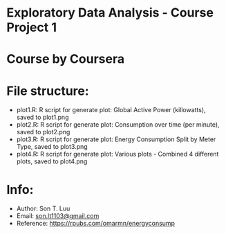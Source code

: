 # Exploratory Data Analysis - Course Project 1   
# Course by Coursera    

# File structure:  
 - plot1.R: R script for generate plot: Global Active Power (killowatts), saved to plot1.png    
 - plot2.R: R script for generate plot: Consumption over time (per minute), saved to plot2.png    
 - plot3.R: R script for generate plot: Energy Consumption Split by Meter Type, saved to plot3.png    
 - plot4.R: R script for generate plot: Various plots - Combined 4 different plots, saved to plot4.png    
 
# Info:   
- Author: Son T. Luu   
- Email: son.lt1103@gmail.com   
- Reference: https://rpubs.com/omarmn/energyconsump     